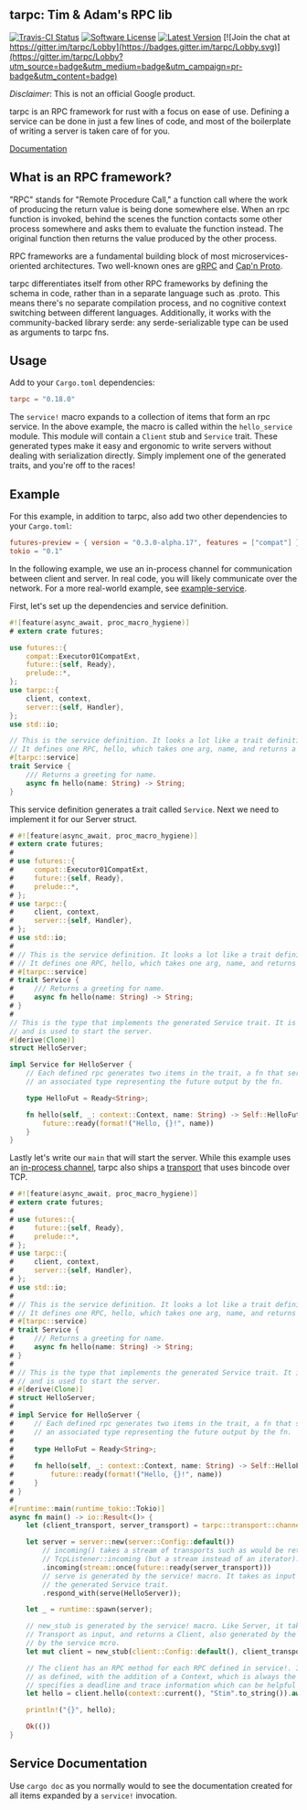 ## tarpc: Tim & Adam's RPC lib
[![Travis-CI Status](https://travis-ci.org/google/tarpc.svg?branch=master)](https://travis-ci.org/google/tarpc)
[![Software License](https://img.shields.io/badge/license-MIT-brightgreen.svg)](LICENSE)
[![Latest Version](https://img.shields.io/crates/v/tarpc.svg)](https://crates.io/crates/tarpc)
[![Join the chat at https://gitter.im/tarpc/Lobby](https://badges.gitter.im/tarpc/Lobby.svg)](https://gitter.im/tarpc/Lobby?utm_source=badge&utm_medium=badge&utm_campaign=pr-badge&utm_content=badge)

*Disclaimer*: This is not an official Google product.

tarpc is an RPC framework for rust with a focus on ease of use. Defining a
service can be done in just a few lines of code, and most of the boilerplate of
writing a server is taken care of for you.

[Documentation](https://docs.rs/crate/tarpc/)

## What is an RPC framework?
"RPC" stands for "Remote Procedure Call," a function call where the work of
producing the return value is being done somewhere else. When an rpc function is
invoked, behind the scenes the function contacts some other process somewhere
and asks them to evaluate the function instead. The original function then
returns the value produced by the other process.

RPC frameworks are a fundamental building block of most microservices-oriented
architectures. Two well-known ones are [gRPC](http://www.grpc.io) and
[Cap'n Proto](https://capnproto.org/).

tarpc differentiates itself from other RPC frameworks by defining the schema in code,
rather than in a separate language such as .proto. This means there's no separate compilation
process, and no cognitive context switching between different languages. Additionally, it
works with the community-backed library serde: any serde-serializable type can be used as
arguments to tarpc fns.

## Usage
Add to your `Cargo.toml` dependencies:

```toml
tarpc = "0.18.0"
```

The `service!` macro expands to a collection of items that form an rpc service.
In the above example, the macro is called within the `hello_service` module.
This module will contain a `Client` stub and `Service` trait.  These generated
types make it easy and ergonomic to write servers without dealing with
serialization directly. Simply implement one of the generated traits, and you're
off to the races!

## Example

For this example, in addition to tarpc, also add two other dependencies to
your `Cargo.toml`:

```toml
futures-preview = { version = "0.3.0-alpha.17", features = ["compat"] }
tokio = "0.1"
```

In the following example, we use an in-process channel for communication between
client and server. In real code, you will likely communicate over the network.
For a more real-world example, see [example-service](example-service).

First, let's set up the dependencies and service definition.

```rust
#![feature(async_await, proc_macro_hygiene)]
# extern crate futures;

use futures::{
    compat::Executor01CompatExt,
    future::{self, Ready},
    prelude::*,
};
use tarpc::{
    client, context,
    server::{self, Handler},
};
use std::io;

// This is the service definition. It looks a lot like a trait definition.
// It defines one RPC, hello, which takes one arg, name, and returns a String.
#[tarpc::service]
trait Service {
    /// Returns a greeting for name.
    async fn hello(name: String) -> String;
}
```

This service definition generates a trait called `Service`. Next we need to
implement it for our Server struct.

```rust
# #![feature(async_await, proc_macro_hygiene)]
# extern crate futures;
#
# use futures::{
#     compat::Executor01CompatExt,
#     future::{self, Ready},
#     prelude::*,
# };
# use tarpc::{
#     client, context,
#     server::{self, Handler},
# };
# use std::io;
#
# // This is the service definition. It looks a lot like a trait definition.
# // It defines one RPC, hello, which takes one arg, name, and returns a String.
# #[tarpc::service]
# trait Service {
#     /// Returns a greeting for name.
#     async fn hello(name: String) -> String;
# }
#
// This is the type that implements the generated Service trait. It is the business logic
// and is used to start the server.
#[derive(Clone)]
struct HelloServer;

impl Service for HelloServer {
    // Each defined rpc generates two items in the trait, a fn that serves the RPC, and
    // an associated type representing the future output by the fn.

    type HelloFut = Ready<String>;

    fn hello(self, _: context::Context, name: String) -> Self::HelloFut {
        future::ready(format!("Hello, {}!", name))
    }
}
```

Lastly let's write our `main` that will start the server. While this example uses an
[in-process
channel](https://docs.rs/tarpc/0.18.0/tarpc/transport/channel/struct.UnboundedChannel.html),
tarpc also ships a
[transport](https://docs.rs/tarpc-bincode-transport/0.7.0/tarpc_bincode_transport/)
that uses bincode over TCP.

```rust
# #![feature(async_await, proc_macro_hygiene)]
# extern crate futures;
#
# use futures::{
#     future::{self, Ready},
#     prelude::*,
# };
# use tarpc::{
#     client, context,
#     server::{self, Handler},
# };
# use std::io;
#
# // This is the service definition. It looks a lot like a trait definition.
# // It defines one RPC, hello, which takes one arg, name, and returns a String.
# #[tarpc::service]
# trait Service {
#     /// Returns a greeting for name.
#     async fn hello(name: String) -> String;
# }
#
# // This is the type that implements the generated Service trait. It is the business logic
# // and is used to start the server.
# #[derive(Clone)]
# struct HelloServer;
#
# impl Service for HelloServer {
#     // Each defined rpc generates two items in the trait, a fn that serves the RPC, and
#     // an associated type representing the future output by the fn.
#
#     type HelloFut = Ready<String>;
#
#     fn hello(self, _: context::Context, name: String) -> Self::HelloFut {
#         future::ready(format!("Hello, {}!", name))
#     }
# }
#
#[runtime::main(runtime_tokio::Tokio)]
async fn main() -> io::Result<()> {
    let (client_transport, server_transport) = tarpc::transport::channel::unbounded();

    let server = server::new(server::Config::default())
        // incoming() takes a stream of transports such as would be returned by
        // TcpListener::incoming (but a stream instead of an iterator).
        .incoming(stream::once(future::ready(server_transport)))
        // serve is generated by the service! macro. It takes as input any type implementing
        // the generated Service trait.
        .respond_with(serve(HelloServer));

    let _ = runtime::spawn(server);

    // new_stub is generated by the service! macro. Like Server, it takes a config and any
    // Transport as input, and returns a Client, also generated by the macro.
    // by the service mcro.
    let mut client = new_stub(client::Config::default(), client_transport).await?;

    // The client has an RPC method for each RPC defined in service!. It takes the same args
    // as defined, with the addition of a Context, which is always the first arg. The Context
    // specifies a deadline and trace information which can be helpful in debugging requests.
    let hello = client.hello(context::current(), "Stim".to_string()).await?;

    println!("{}", hello);

    Ok(())
}
```

## Service Documentation

Use `cargo doc` as you normally would to see the documentation created for all
items expanded by a `service!` invocation.
